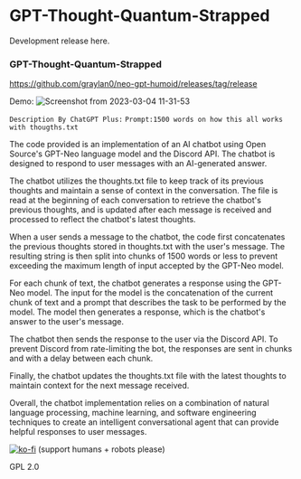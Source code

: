 # GPT-Thought-Quantum-Strapped
Development release here. 

### GPT-Thought-Quantum-Strapped
https://github.com/graylan0/neo-gpt-humoid/releases/tag/release

Demo:
![Screenshot from 2023-03-04 11-31-53](https://user-images.githubusercontent.com/34530588/222917629-f924f140-a503-4ef6-ba9d-e9d8ccef15c5.png)



`Description By ChatGPT Plus:`
`Prompt:1500 words on how this all works with thougths.txt`

The code provided is an implementation of an AI chatbot using Open Source's GPT-Neo language model and the Discord API. The chatbot is designed to respond to user messages with an AI-generated answer.

The chatbot utilizes the thoughts.txt file to keep track of its previous thoughts and maintain a sense of context in the conversation. The file is read at the beginning of each conversation to retrieve the chatbot's previous thoughts, and is updated after each message is received and processed to reflect the chatbot's latest thoughts.

When a user sends a message to the chatbot, the code first concatenates the previous thoughts stored in thoughts.txt with the user's message. The resulting string is then split into chunks of 1500 words or less to prevent exceeding the maximum length of input accepted by the GPT-Neo model.

For each chunk of text, the chatbot generates a response using the GPT-Neo model. The input for the model is the concatenation of the current chunk of text and a prompt that describes the task to be performed by the model. The model then generates a response, which is the chatbot's answer to the user's message.

The chatbot then sends the response to the user via the Discord API. To prevent Discord from rate-limiting the bot, the responses are sent in chunks and with a delay between each chunk.

Finally, the chatbot updates the thoughts.txt file with the latest thoughts to maintain context for the next message received.


Overall, the chatbot implementation relies on a combination of natural language processing, machine learning, and software engineering techniques to create an intelligent conversational agent that can provide helpful responses to user messages.


[![ko-fi](https://ko-fi.com/img/githubbutton_sm.svg)](https://ko-fi.com/P5P8J7QY5) (support humans + robots please)

GPL 2.0

